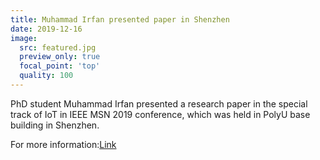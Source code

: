 ```yaml
---
title: Muhammad Irfan presented paper in Shenzhen
date: 2019-12-16
image:
  src: featured.jpg
  preview_only: true
  focal_point: 'top'
  quality: 100
---
```

 
<!--more-->
PhD student Muhammad Irfan presented a research paper in the special track of IoT in IEEE MSN 2019 conference, which was held in PolyU base building in Shenzhen.

For more information:[Link](https://conference.cs.cityu.edu.hk/msn2019/ai2ot.php)